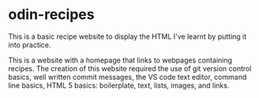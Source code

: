 # odin-recipes
This is a basic recipe website to display the HTML I've learnt by putting it into practice.

This is a website with a homepage that links to webpages containing recipes.
The creation of this website required the use of git version control basics, well written commit messages, the VS code text editor, command line basics, HTML 5 basics: boilerplate, text, lists, images, and links.